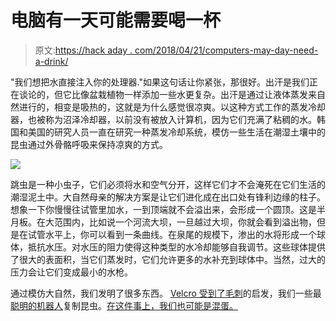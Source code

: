 # 电脑有一天可能需要喝一杯

> 原文:[https://hack aday . com/2018/04/21/computers-may-day-need-a-drink/](https://hackaday.com/2018/04/21/computers-may-someday-need-a-drink/)

"我们想把水直接注入你的处理器."如果这句话让你紧张，那很好。出汗是我们正在谈论的，但它比像盆栽植物一样添加一些水更复杂。出汗是通过让液体蒸发来自然进行的，相变是吸热的，这就是为什么感觉很凉爽。以这种方式工作的蒸发冷却器，也被称为沼泽冷却器，以前没有被放入计算机，因为它们充满了粘稠的水。韩国和美国的研究人员一直在研究一种蒸发冷却系统，模仿一些生活在潮湿土壤中的昆虫通过外骨骼呼吸来保持凉爽的方式。

![](../Images/15e022f00fc88591d416ca5420834f2c.png)

跳虫是一种小虫子，它们必须将水和空气分开，这样它们才不会淹死在它们生活的潮湿泥土中。大自然母亲的解决方案是让它们进化成在出口处有锋利边缘的柱子。想象一下你慢慢往试管里加水，一到顶端就不会溢出来，会形成一个圆顶。这是半月板。在大范围内，比如说一个河流大坝，一旦越过大坝，你就会看到溢出物，但是在试管水平上，你可以看到一条曲线。在泉尾的规模下，渗出的水将形成一个球体，抵抗水压。对水压的阻力使得这种类型的水冷却能够自我调节。这些球体提供了很大的表面积，当它们蒸发时，它们允许更多的水补充到球体中。当然，过大的压力会让它们变成最小的水枪。

通过模仿大自然，我们发明了很多东西。 [Velcro 受到了毛刺](https://hackaday.com/2018/04/19/mechanisms-velcro/)的启发，我们一些最[聪明的机器人](https://hackaday.com/2017/01/31/tiny-robot-clings-to-leaves-with-static-electricity/)复制昆虫。[在这件事上，我们也可能是混蛋。](https://hackaday.com/2013/03/18/robotic-rat-torments-and-depresses-real-rats/)